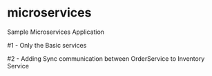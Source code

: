 # microservices
Sample Microservices Application

#1 - Only the Basic services

#2 - Adding Sync communication between OrderService to Inventory Service
